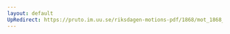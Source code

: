 ```yaml
---
layout: default
UpRedirect: https://pruto.im.uu.se/riksdagen-motions-pdf/1868/mot_1868__ak__272/mot_1868__ak__272-001.pdf
---
```

